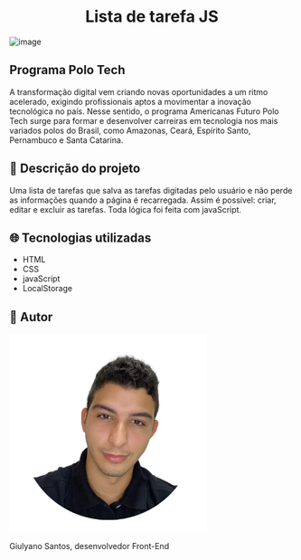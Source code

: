 <h1 align="center" > Lista de tarefa JS </h1>

![image](https://user-images.githubusercontent.com/94020264/213823919-5d47bbd1-f81a-4a4e-aba1-ef8d42061767.png)

## Programa Polo Tech

A transformação digital vem criando novas oportunidades a um ritmo acelerado, exigindo profissionais aptos a movimentar a inovação tecnológica no país.
Nesse sentido, o programa Americanas Futuro Polo Tech surge para formar e desenvolver carreiras em tecnologia nos mais variados polos do Brasil, como Amazonas, Ceará, Espírito Santo, Pernambuco e Santa Catarina.

## :rocket: Descrição do projeto

Uma lista de tarefas que salva as tarefas digitadas pelo usuário e não perde as informações quando a página é recarregada. Assim é possível: criar, editar e excluir as tarefas. Toda lógica foi feita com javaScript.

## :globe_with_meridians: Tecnologias utilizadas

<ul> 
  <li> HTML </li>
    <li> CSS </li>
    <li> javaScript</li>
    <li> LocalStorage</li>
  
  </ul>

## :man: Autor

<img src="/foto-autor-github.png" width="350px" height="350px"/>

<p> Giulyano Santos, desenvolvedor Front-End  </p>
